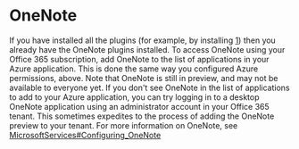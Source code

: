 OneNote
=======

If you have installed all the plugins (for example, by installing [1](https://moodle.org/plugins/view/local_office365)) then you already have the OneNote plugins installed. To access OneNote using your Office 365 subscription, add OneNote to the list of applications in your Azure application. This is done the same way you configured Azure permissions, above. Note that OneNote is still in preview, and may not be available to everyone yet. If you don't see OneNote in the list of applications to add to your Azure application, you can try logging in to a desktop OneNote application using an administrator account in your Office 365 tenant. This sometimes expedites to the process of adding the OneNote preview to your tenant. For more information on OneNote, see [MicrosoftServices\#Configuring\_OneNote](MicrosoftServices#Configuring_OneNote "wikilink")
